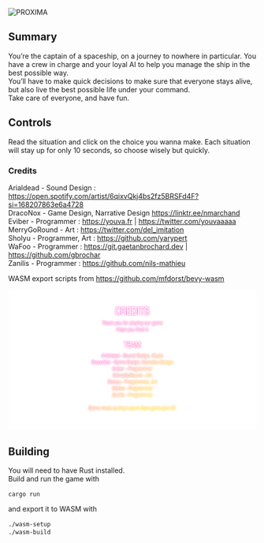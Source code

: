 ![PROXIMA](https://static.jam.host/content/6b1/32/z/50e58.jpg.948x533.fit.jpg)

## Summary

You’re the captain of a spaceship, on a journey to nowhere in particular. You have a crew in charge and your loyal AI to help you manage the ship in the best possible way.  
You’ll have to make quick decisions to make sure that everyone stays alive, but also live the best possible life under your command.  
Take care of everyone, and have fun.

## Controls

Read the situation and click on the choice you wanna make. Each situation will stay up for only 10 seconds, so choose wisely but quickly.

### Credits

Arialdead - Sound Design : https://open.spotify.com/artist/6qixvQkj4bs2fz5BRSFd4F?si=168207863e6a4728  
DracoNox - Game Design, Narrative Design https://linktr.ee/nmarchand  
Eviber - Programmer : https://youva.fr | https://twitter.com/youvaaaaa  
MerryGoRound - Art : https://twitter.com/del_imitation  
Sholyu - Programmer, Art : https://github.com/yarypert  
WaFoo - Programmer : https://git.gaetanbrochard.dev | https://github.com/gbrochar  
Zanilis - Programmer : https://github.com/nils-mathieu  

WASM export scripts from https://github.com/mfdorst/bevy-wasm

![Credits image](assets/Credits.png)

## Building
You will need to have Rust installed.  
Build and run the game with
```
cargo run
```
and export it to WASM with
```
./wasm-setup
./wasm-build
```
